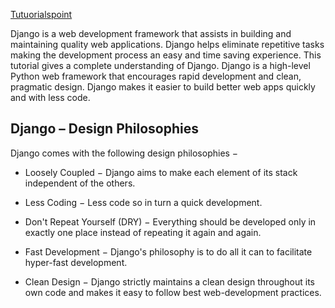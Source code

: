 [Tutuorialspoint](https://www.tutorialspoint.com/django/index.htm)

Django is a web development framework that assists in building and maintaining quality web applications. Django helps eliminate repetitive tasks making the development process an easy and time saving experience. This tutorial gives a complete understanding of Django. Django is a high-level Python web framework that encourages rapid development and clean, pragmatic design. Django makes it easier to build better web apps quickly and with less code.

## Django – Design Philosophies

Django comes with the following design philosophies −

* Loosely Coupled − Django aims to make each element of its stack independent of the others.

* Less Coding − Less code so in turn a quick development.

* Don't Repeat Yourself (DRY) − Everything should be developed only in exactly one place instead of repeating it again and again.

* Fast Development − Django's philosophy is to do all it can to facilitate hyper-fast development.

* Clean Design − Django strictly maintains a clean design throughout its own code and makes it easy to follow best web-development practices.
